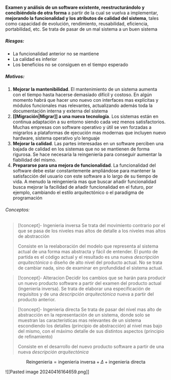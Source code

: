 **Examen y análisis de un software existente, reestructurándolo y concibiéndolo de otra forma** a partir de la cual se vuelva a implementar, **mejorando la funcionalidad y los atributos de calidad del sistema**, tales como capacidad de evolución, rendimiento, reusabilidad, eficiencia, portabilidad, etc. 
Se trata de pasar de un mal sistema a un buen sistema
##### Riesgos:
- La funcionalidad anterior no se mantiene
- La calidad es inferior
- Los beneficios no se consiguen en el tiempo esperado
##### Motivos:
1. **Mejorar la mantenibilidad**.
	El mantenimiento de un sistema aumenta con el tiempo hasta hacerse demasiado difícil y costoso. En algún momento habrá que hacer uno nuevo con interfaces mas explicitas y módulos funcionales mas relevantes, actualizando además toda la documentación interna y externa del sistema
2. **[[Migración|Migrar]] a una nueva tecnología**. 
	Los sistemas están en continua adaptación a su entorno siendo cada vez menos satisfactorios. Muchas empresas con software operativo y útil se ven forzadas a migrarlos a plataformas de ejecución mas modernas que incluyen nuevo hardware, sistema operativo y/o lenguaje
3. **Mejorar la calidad**.
	Las partes interesadas en un software perciben una bajada de calidad en los sistemas que no se mantienen de forma rigurosa. Se hace necesaria la reingeniería para conseguir aumentar la fiabilidad del mismo.
4. **Prepararse para una mejora de funcionalidad**.
	La funcionalidad del software debe estar constantemente ampliándose para mantener la satisfacción del usuario con este software a lo largo de su tiempo de vida. A menudo la reingeniería mas que buscar añadir funcionalidad busca mejorar la facilidad de añadir funcionalidad en el futuro, por ejemplo, cambiando el estilo arquitectónico o el paradigma de programación
###### Conceptos:
> [!concept]- Ingenieria inversa
> Se trata del movimiento contrario por el que se pasa de los niveles mas altos de detalle a los niveles mas altos de abstracción
> 
> Consiste en la reelaboración del modelo que representa al sistema actual de una forma mas abstracta y fácil de entender. El punto de partida es el código actual y el resultado es una nueva *descripción arquitectónica* o diseño de alto nivel del producto actual. No se trata de cambiar nada, sino de examinar en profundidad el sistema actual.

> [!concept]- Alteracion
> Decidir los cambios que se harán para producir un nuevo producto software a partir del examen del producto actual (ingeniería inversa). Se trata de elaborar una especificación de requisitos y de una *descripción arquitectónica* nueva a partir del producto anterior.

> [!concept]- Ingenieria directa
> Se trata de pasar del nivel mas alto de abstracción en la representación de un sistema, donde solo se muestran las características mas relevantes de un sistema escondiendo los detalles (principio de abstracción) al nivel mas bajo del mismo, con el máximo detalle de sus distintos aspectos (principio de refinamiento)
> 
> Consiste en el desarrollo del nuevo producto software a partir de una nueva *descripción arquitectónica*

$$
\text{Reingenieria} = \text{ingenieria inversa} + \Delta + \text{ingenieria directa}
$$

![[Pasted image 20240416164659.png]]